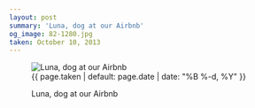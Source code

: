 ```yaml
---
layout: post
summary: 'Luna, dog at our Airbnb'
og_image: 82-1280.jpg
taken: October 10, 2013
---
```


<figure class="post">
<img alt="Luna, dog at our Airbnb" sizes="(min-width: 700px) 50vw, calc(100vw - 2rem)" src="{{ site.assets_url }}/82-640.jpg" srcset="{{ site.assets_url }}/82-1280.jpg 1280w, {{ site.assets_url }}/82-960.jpg 960w, {{ site.assets_url }}/82-640.jpg 640w, {{ site.assets_url }}/82-320.jpg 320w"/>
<figcaption>
<time>{{ page.taken | default: page.date | date: "%B %-d, %Y" }}</time>
<p>Luna, dog at our Airbnb</p>
</figcaption>
</figure>
